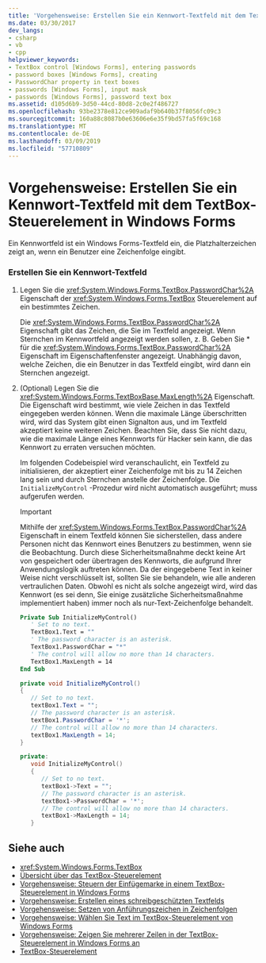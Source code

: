 ```yaml
---
title: 'Vorgehensweise: Erstellen Sie ein Kennwort-Textfeld mit dem TextBox-Steuerelement in Windows Forms'
ms.date: 03/30/2017
dev_langs:
- csharp
- vb
- cpp
helpviewer_keywords:
- TextBox control [Windows Forms], entering passwords
- password boxes [Windows Forms], creating
- PasswordChar property in text boxes
- passwords [Windows Forms], input mask
- passwords [Windows Forms], password text box
ms.assetid: d105d6b9-3d50-44cd-80d8-2c0e2f486727
ms.openlocfilehash: 93be2378e812ce909adaf9b640b37f8056fc09c3
ms.sourcegitcommit: 160a88c8087b0e63606e6e35f9bd57fa5f69c168
ms.translationtype: MT
ms.contentlocale: de-DE
ms.lasthandoff: 03/09/2019
ms.locfileid: "57710809"
---
```

# <a name="how-to-create-a-password-text-box-with-the-windows-forms-textbox-control"></a>Vorgehensweise: Erstellen Sie ein Kennwort-Textfeld mit dem TextBox-Steuerelement in Windows Forms
Ein Kennwortfeld ist ein Windows Forms-Textfeld ein, die Platzhalterzeichen zeigt an, wenn ein Benutzer eine Zeichenfolge eingibt.  
  
### <a name="to-create-a-password-text-box"></a>Erstellen Sie ein Kennwort-Textfeld  
  
1.  Legen Sie die <xref:System.Windows.Forms.TextBox.PasswordChar%2A> Eigenschaft der <xref:System.Windows.Forms.TextBox> Steuerelement auf ein bestimmtes Zeichen.  
  
     Die <xref:System.Windows.Forms.TextBox.PasswordChar%2A> Eigenschaft gibt das Zeichen, die Sie im Textfeld angezeigt. Wenn Sternchen im Kennwortfeld angezeigt werden sollen, z. B. Geben Sie * für die <xref:System.Windows.Forms.TextBox.PasswordChar%2A> Eigenschaft im Eigenschaftenfenster angezeigt. Unabhängig davon, welche Zeichen, die ein Benutzer in das Textfeld eingibt, wird dann ein Sternchen angezeigt.  
  
2.  (Optional) Legen Sie die <xref:System.Windows.Forms.TextBoxBase.MaxLength%2A> Eigenschaft. Die Eigenschaft wird bestimmt, wie viele Zeichen in das Textfeld eingegeben werden können. Wenn die maximale Länge überschritten wird, wird das System gibt einen Signalton aus, und im Textfeld akzeptiert keine weiteren Zeichen. Beachten Sie, dass Sie nicht dazu, wie die maximale Länge eines Kennworts für Hacker sein kann, die das Kennwort zu erraten versuchen möchten.  
  
     Im folgenden Codebeispiel wird veranschaulicht, ein Textfeld zu initialisieren, der akzeptiert einer Zeichenfolge mit bis zu 14 Zeichen lang sein und durch Sternchen anstelle der Zeichenfolge. Die `InitializeMyControl` -Prozedur wird nicht automatisch ausgeführt; muss aufgerufen werden.  
  
    > [!IMPORTANT]
    >  Mithilfe der <xref:System.Windows.Forms.TextBox.PasswordChar%2A> Eigenschaft in einem Textfeld können Sie sicherstellen, dass andere Personen nicht das Kennwort eines Benutzers zu bestimmen, wenn sie die Beobachtung. Durch diese Sicherheitsmaßnahme deckt keine Art von gespeichert oder übertragen des Kennworts, die aufgrund Ihrer Anwendungslogik auftreten können. Da der eingegebene Text in keiner Weise nicht verschlüsselt ist, sollten Sie sie behandeln, wie alle anderen vertraulichen Daten. Obwohl es nicht als solche angezeigt wird, wird das Kennwort (es sei denn, Sie einige zusätzliche Sicherheitsmaßnahme implementiert haben) immer noch als nur-Text-Zeichenfolge behandelt.  
  
    ```vb  
    Private Sub InitializeMyControl()  
       ' Set to no text.  
       TextBox1.Text = ""  
       ' The password character is an asterisk.  
       TextBox1.PasswordChar = "*"  
       ' The control will allow no more than 14 characters.  
       TextBox1.MaxLength = 14  
    End Sub  
    ```  
  
    ```csharp  
    private void InitializeMyControl()  
    {  
       // Set to no text.  
       textBox1.Text = "";  
       // The password character is an asterisk.  
       textBox1.PasswordChar = '*';  
       // The control will allow no more than 14 characters.  
       textBox1.MaxLength = 14;  
    }  
    ```  
  
    ```cpp  
    private:  
       void InitializeMyControl()  
       {  
          // Set to no text.  
          textBox1->Text = "";  
          // The password character is an asterisk.  
          textBox1->PasswordChar = '*';  
          // The control will allow no more than 14 characters.  
          textBox1->MaxLength = 14;  
       }  
    ```  
  
## <a name="see-also"></a>Siehe auch
- <xref:System.Windows.Forms.TextBox>
- [Übersicht über das TextBox-Steuerelement](textbox-control-overview-windows-forms.md)
- [Vorgehensweise: Steuern der Einfügemarke in einem TextBox-Steuerelement in Windows Forms](how-to-control-the-insertion-point-in-a-windows-forms-textbox-control.md)
- [Vorgehensweise: Erstellen eines schreibgeschützten Textfelds](how-to-create-a-read-only-text-box-windows-forms.md)
- [Vorgehensweise: Setzen von Anführungszeichen in Zeichenfolgen](how-to-put-quotation-marks-in-a-string-windows-forms.md)
- [Vorgehensweise: Wählen Sie Text im TextBox-Steuerelement von Windows Forms](how-to-select-text-in-the-windows-forms-textbox-control.md)
- [Vorgehensweise: Zeigen Sie mehrerer Zeilen in der TextBox-Steuerelement in Windows Forms an](how-to-view-multiple-lines-in-the-windows-forms-textbox-control.md)
- [TextBox-Steuerelement](textbox-control-windows-forms.md)
